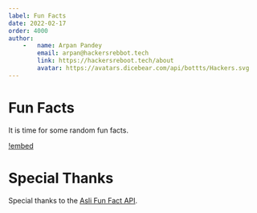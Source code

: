 ```yaml
---
label: Fun Facts
date: 2022-02-17
order: 4000
author:
    -   name: Arpan Pandey
        email: arpan@hackersrebbot.tech
        link: https://hackersreboot.tech/about
        avatar: https://avatars.dicebear.com/api/bottts/Hackers.svg
---
```


# Fun Facts
It is time for some random fun facts.

[!embed](https://devarmyknife.hackersreboot.tech/fun/fact)

# Special Thanks
Special thanks to the [Asli Fun Fact API](https://asli-fun-fact-api.herokuapp.com/).